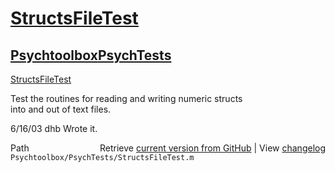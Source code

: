 # [StructsFileTest](StructsFileTest)
## [Psychtoolbox](Psychtoolbox)[PsychTests](PsychTests)

[StructsFileTest](StructsFileTest)  
  
Test the routines for reading and writing numeric structs  
into and out of text files.  
  
6/16/03  dhb  Wrote it.  




<div class="code_header" style="text-align:right;">
  <span style="float:left;">Path&nbsp;&nbsp;</span> <span class="counter">Retrieve <a href=
  "https://raw.github.com/Psychtoolbox-3/Psychtoolbox-3/beta/Psychtoolbox/PsychTests/StructsFileTest.m">current version from GitHub</a> | View <a href=
  "https://github.com/Psychtoolbox-3/Psychtoolbox-3/commits/beta/Psychtoolbox/PsychTests/StructsFileTest.m">changelog</a></span>
</div>
<div class="code">
  <code>Psychtoolbox/PsychTests/StructsFileTest.m</code>
</div>

